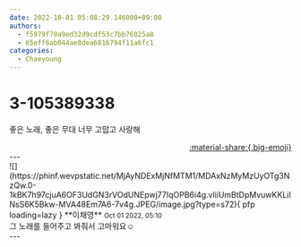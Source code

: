 ```yaml
---
date: 2022-10-01 05:08:29.146000+09:00
authors:
  - f5979f70a9ed32d9cdf53c7bb76025a8
  - 65eff6ab044ae8dea6816794f11a6fc1
categories:
  - Chaeyoung
---
```


# 3-105389338

<div class="post-container" markdown="1">
<div class="content-container md-sidebar__scrollwrap" markdown="1">

좋은 노래, 좋은 무대 너무 고맙고 사랑해

</div>
</div>

<div style="text-align: right;" markdown="1">
<a href="https://weverse.io/fromis9/fanpost/3-105389338" style="text-align: right;">:material-share:{.big-emoji}</a>
</div>
---

<div class="comments-container md-sidebar__scrollwrap" markdown="1">
<div class="comment" markdown="1">
<div class='id-container' markdown="1">
![](https://phinf.wevpstatic.net/MjAyNDExMjNfMTM1/MDAxNzMyMzUyOTg3NzQw.0-1kBK7h97cjuA6OF3UdGN3rVOdUNEpwj77IqOPB6i4g.vliiUmBtDpMvuwKKLiINsS6K5Bkw-MVA48Em7A6-7v4g.JPEG/image.jpg?type=s72){ pfp loading=lazy }
**<span class="artist">이채영</span>** <small>Oct 01 2022, 05:10</small><br>
</div>
<div class='comment-body' markdown="1">
그 노래를 들어주고 봐줘서 고마워요☺️
</div>
</div>
</div>
---
